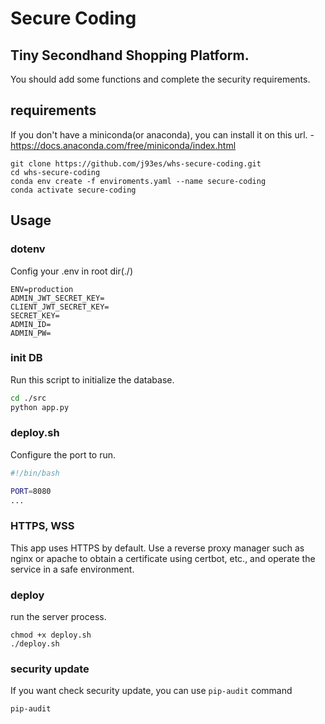 # Secure Coding

## Tiny Secondhand Shopping Platform.

You should add some functions and complete the security requirements.

## requirements

If you don't have a miniconda(or anaconda), you can install it on this url. - https://docs.anaconda.com/free/miniconda/index.html

```
git clone https://github.com/j93es/whs-secure-coding.git
cd whs-secure-coding
conda env create -f enviroments.yaml --name secure-coding
conda activate secure-coding
```

## Usage

### dotenv

Config your .env in root dir(./)

```text
ENV=production
ADMIN_JWT_SECRET_KEY=
CLIENT_JWT_SECRET_KEY=
SECRET_KEY=
ADMIN_ID=
ADMIN_PW=
```

### init DB

Run this script to initialize the database.

```sh
cd ./src
python app.py
```

### deploy.sh

Configure the port to run.

```sh
#!/bin/bash

PORT=8080
...
```

### HTTPS, WSS

This app uses HTTPS by default. Use a reverse proxy manager such as nginx or apache to obtain a certificate using certbot, etc., and operate the service in a safe environment.

### deploy

run the server process.

```
chmod +x deploy.sh
./deploy.sh
```

### security update

If you want check security update, you can use `pip-audit` command

```sh
pip-audit
```
